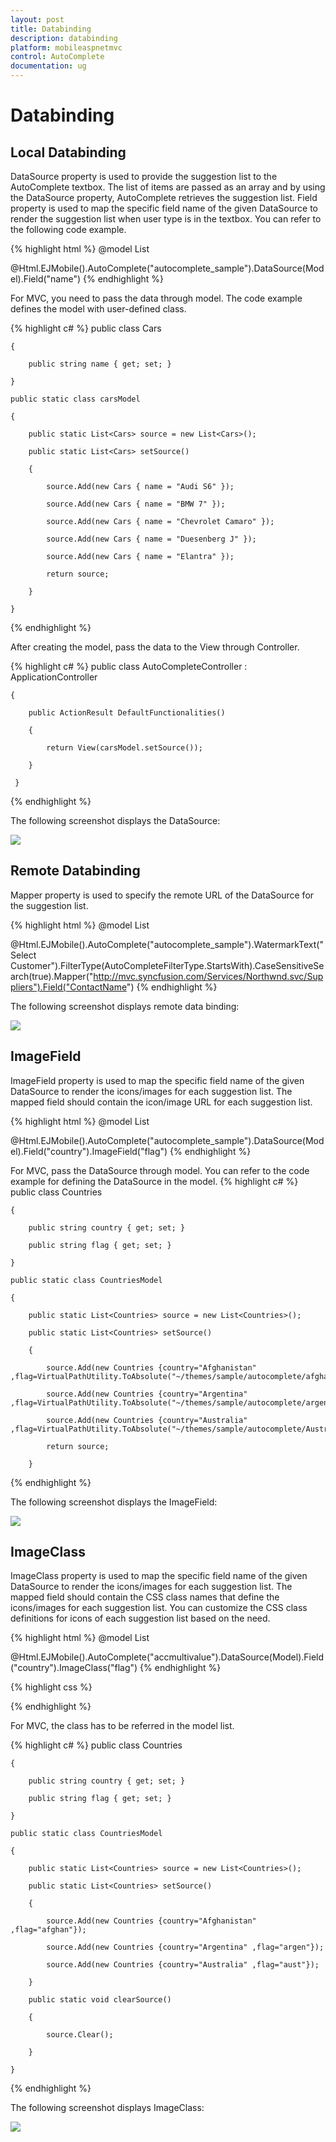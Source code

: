```yaml
---
layout: post
title: Databinding
description: databinding
platform: mobileaspnetmvc
control: AutoComplete 
documentation: ug
---
```


# Databinding

## Local Databinding

DataSource property is used to provide the suggestion list to the AutoComplete textbox. The list of items are passed as an array and by using the DataSource property, AutoComplete retrieves the suggestion list. Field property is used to map the specific field name of the given DataSource to render the suggestion list when user type is in the textbox. You can refer to the following code example.


{% highlight html %}
@model List<Cars>

@Html.EJMobile().AutoComplete("autocomplete_sample").DataSource(Model).Field("name")
{% endhighlight %}


For MVC, you need to pass the data through model. The code example defines the model with user-defined class.

{% highlight c# %}
  public class Cars

    {

        public string name { get; set; }

    }

    public static class carsModel  

    {

        public static List<Cars> source = new List<Cars>();

        public static List<Cars> setSource()

        {

            source.Add(new Cars { name = "Audi S6" });

            source.Add(new Cars { name = "BMW 7" });

            source.Add(new Cars { name = "Chevrolet Camaro" });

            source.Add(new Cars { name = "Duesenberg J" });

            source.Add(new Cars { name = "Elantra" });

            return source;

        }

    }
{% endhighlight %}


After creating the model, pass the data to the View through Controller.

{% highlight c# %}
public class AutoCompleteController : ApplicationController

    {       

        public ActionResult DefaultFunctionalities()

        {

            return View(carsModel.setSource());

        }

     }
{% endhighlight %}


The following screenshot displays the DataSource:

![](Databinding_images/Databinding_img1.png)



## Remote Databinding

Mapper property is used to specify the remote URL of the DataSource for the suggestion list. 


{% highlight html %}
@model List<Cars>

@Html.EJMobile().AutoComplete("autocomplete_sample").WatermarkText("Select Customer").FilterType(AutoCompleteFilterType.StartsWith).CaseSensitiveSearch(true).Mapper("http://mvc.syncfusion.com/Services/Northwnd.svc/Suppliers").Field("ContactName")
{% endhighlight %}


The following screenshot displays remote data binding:

![](Databinding_images/Databinding_img2.png)



## ImageField

ImageField property is used to map the specific field name of the given DataSource to render the icons/images for each suggestion list. The mapped field should contain the icon/image URL for each suggestion list.


{% highlight html %}
@model List<Countries>

@Html.EJMobile().AutoComplete("autocomplete_sample").DataSource(Model).Field("country").ImageField("flag")
{% endhighlight %}


For MVC, pass the DataSource through model. You can refer to the code example for defining the DataSource in the model.
{% highlight c# %}
public class Countries

    {

        public string country { get; set; }

        public string flag { get; set; }

    }

    public static class CountriesModel

    {

        public static List<Countries> source = new List<Countries>();

        public static List<Countries> setSource()

        {

            source.Add(new Countries {country="Afghanistan" ,flag=VirtualPathUtility.ToAbsolute("~/themes/sample/autocomplete/afghanistan.png")});

            source.Add(new Countries {country="Argentina" ,flag=VirtualPathUtility.ToAbsolute("~/themes/sample/autocomplete/argentina.png")});

            source.Add(new Countries {country="Australia" ,flag=VirtualPathUtility.ToAbsolute("~/themes/sample/autocomplete/Australia.png")}); 

            return source;

        }
{% endhighlight %}


The following screenshot displays the ImageField:

![](Databinding_images/Databinding_img3.png)


## ImageClass

ImageClass property is used to map the specific field name of the given DataSource to render the icons/images for each suggestion list. The mapped field should contain the CSS class names that define the icons/images for each suggestion list. You can customize the CSS class definitions for icons of each suggestion list based on the need.


{% highlight html %}
@model List<Countries>

@Html.EJMobile().AutoComplete("accmultivalue").DataSource(Model).Field("country").ImageClass("flag")
{% endhighlight %}

{% highlight css %}




<style>

        .afghan {

        background-image: url("../themes/sample/autocomplete/afghanistan.png");

        background-position: center center;

        background-size: 30px 30px;

        }

        .argen {

        background-image: url("../themes/sample/autocomplete/argentina.png");

        background-position: center center;

       background-size: 30px 30px;

        }

        .aust {

        background-image: url("../themes/sample/autocomplete/australia.png") ;

        background-position: center center;

        background-size: 30px 30px;

        }

    </style>
{% endhighlight %}


For MVC, the class has to be referred in the model list.

{% highlight c# %}
    public class Countries

    {

        public string country { get; set; }

        public string flag { get; set; }

    }

    public static class CountriesModel

    {

        public static List<Countries> source = new List<Countries>();

        public static List<Countries> setSource()

        {

            source.Add(new Countries {country="Afghanistan" ,flag="afghan"});

            source.Add(new Countries {country="Argentina" ,flag="argen"});

            source.Add(new Countries {country="Australia" ,flag="aust"});

        }

        public static void clearSource()

        {

            source.Clear();

        }

    }
{% endhighlight %}


The following screenshot displays ImageClass:

![](Databinding_images/Databinding_img4.png)



